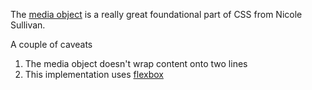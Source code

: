 The [media object](http://www.stubbornella.org/content/2010/06/25/the-media-object-saves-hundreds-of-lines-of-code/) is a really great foundational part of CSS from Nicole Sullivan.

A couple of caveats

1. The media object doesn't wrap content onto two lines
2. This implementation uses [flexbox](https://philipwalton.github.io/solved-by-flexbox/demos/media-object/)
 
